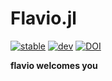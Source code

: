 # Flavio.jl

[![stable](https://img.shields.io/badge/docs-stable-blue.svg)](https://mrbuche.github.io/Flavio.jl/stable)
[![dev](https://img.shields.io/badge/docs-dev-blue.svg)](https://mrbuche.github.io/Flavio.jl/dev)
[![DOI](https://zenodo.org/badge/DOI/10.5281/zenodo.10157479.svg)](https://doi.org/10.5281/zenodo.10157479)

**flavio welcomes you**
